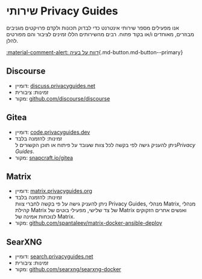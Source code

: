 # שירותי Privacy Guides

אנו מפעילים מספר שירותי אינטרנט כדי לבדוק תכונות ולקדם פרויקטים מגניבים מבוזרים, מאוחדים ו/או בקוד פתוח. רבים מהשירותים הללו זמינים לציבור והם מפורטים להלן.

[:material-comment-alert: דווח על בעיה](https://discuss.privacyguides.net/c/services/2 ""){.md-button.md-button--primary}

## Discourse

- דומיין: [discuss.privacyguides.net](https://discuss.privacyguides.net)
- זמינות: ציבורית
- מקור: [github.com/discourse/discourse](https://github.com/discourse/discourse)

## Gitea

- דומיין: [code.privacyguides.dev](https://code.privacyguides.dev)
- זמינות: להזמנה בלבד  
  ניתן להעניק גישה לפי בקשה לכל צוות שעובד על פיתוח או תוכן הקשורים ל*Privacy Guides*.
- מקור: [snapcraft.io/gitea](https://snapcraft.io/gitea)

## Matrix

- דומיין: [matrix.privacyguides.org](https://matrix.privacyguides.org)
- זמינות: להזמנה בלבד  
  ניתן להעניק גישה על פי בקשה לחברי צוות Privacy Guides, מנהלי Matrix, מנהלי קהילת Matrix של צד שלישי, מפעילי בוטים של Matrix ואנשים אחרים הזקוקים לנוכחות אמינה של Matrix.
- מקור: [github.com/spantaleev/matrix-docker-ansible-deploy](https://github.com/spantaleev/matrix-docker-ansible-deploy)

## SearXNG

- דומיין: [search.privacyguides.net](https://search.privacyguides.net)
- זמינות: ציבורית
- מקור: [github.com/searxng/searxng-docker](https://github.com/searxng/searxng-docker)
